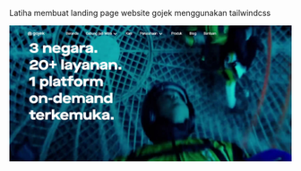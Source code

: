 Latiha membuat landing page website gojek menggunakan tailwindcss

![Deskripsi Gambar](demo-gjk.jpg)
